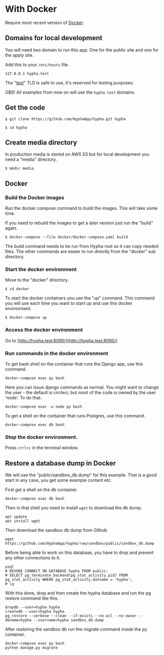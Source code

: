 # With Docker

Require most recent version of [Docker](https://www.docker.com/get-started).

## Domains for local development

You will need two domain to run this app. One for the public site and one for the apply site.

Add this to your `/etc/hosts` file.

```
127.0.0.1 hypha.test
```

The "[test](https://en.wikipedia.org/wiki/.test)" TLD is safe to use, it's reserved for testing purposes.

OBS! All examples from now on will use the `hypha.test` domains.

## Get the code

```
$ git clone https://github.com/HyphaApp/hypha.git hypha

$ cd hypha
```

## Create media directory

In production media is stored on AWS S3 but for local development you need a "media" directory.

```
$ mkdir media
```

## Docker

### Build the Docker images

Run the docker compose command to build the images. This will take some time.

If you need to rebuild the images to get a later version just run the "build" again.

```
$ docker-compose --file docker/docker-compose.yaml build
```

The build command needs to be run from Hypha root so it can copy needed files. The other commands are easier to run directly from the "docker" sub directory.

### Start the docker environment

Move to the "docker" directory.

```
$ cd docker
```

To start the docker containers you use the "up" command. This command you will use each time you want to start up and use this docker environment.

```
$ docker-compose up
```

### Access the docker environment

Go to [http://hypha.test:8090/](http://hypha.test:8090/)

### Run commands in the docker environment

To get bash shell on the container that runs the Django app, use this command.

```
docker-compose exec py bash
```

Here you can issue django commands as normal. You might want to change the user - the default is circleci, but most of the code is owned by the user 'node'. To do that:

`docker-compose exec -u node py bash`

To get a shell on the container that runs Postgres, use this command.

```
docker-compose exec db bash
```

### Stop the docker environment.

Press `ctrl+c` in the terminal window.

## Restore a database dump in Docker

We will use the "public/sandbox\_db.dump" for this example. That is a good start in any case, you get some example content etc.

First get a shell on the db container.

```
docker-compose exec db bash
```

Then in that shell you need to install `wget` to download the db dump.

```
apt update
apt install wget
```

Then download the sandbox db dump from Github.

```
wget https://github.com/HyphaApp/hypha/raw/sandbox/public/sandbox_db.dump
```

Before being able to work on this database, you have to drop and prevent any other connections to it.

```
psql
# REVOKE CONNECT ON DATABASE hypha FROM public;
# SELECT pg_terminate_backend(pg_stat_activity.pid) FROM pg_stat_activity WHERE pg_stat_activity.datname = 'hypha';
# \q
```

With this done, drop and then create the hypha database and run the pg restore command like this.

```
dropdb --user=hypha hypha
createdb --user=hypha hypha
pg_restore --verbose --clean --if-exists --no-acl --no-owner --dbname=hypha --username=hypha sandbox_db.dump
```

After restoring the sandbox db run the migrate command inside the py container.

```
docker-compose exec py bash
python manage.py migrate
```
